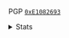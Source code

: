 PGP [`0xE1082693`](https://github.com/b-coimbra.gpg)

<details>
    <summary align="left">Stats</summary>
    <img src="https://github-readme-stats.vercel.app/api/top-langs/?username=b-coimbra&langs_count=20&layout=compact" align="left" width="365px" height="250" /> 
    <img src="https://github-readme-stats.vercel.app/api?username=b-coimbra&show_icons=true" width="465px" height="250" />
</details>
